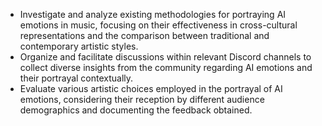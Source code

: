 - Investigate and analyze existing methodologies for portraying AI emotions in music, focusing on their effectiveness in cross-cultural representations and the comparison between traditional and contemporary artistic styles.
- Organize and facilitate discussions within relevant Discord channels to collect diverse insights from the community regarding AI emotions and their portrayal contextually.
- Evaluate various artistic choices employed in the portrayal of AI emotions, considering their reception by different audience demographics and documenting the feedback obtained.